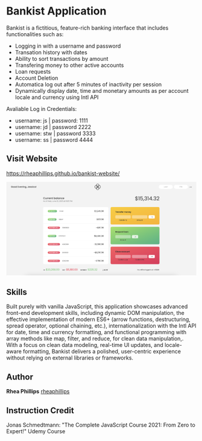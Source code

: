 # Bankist Application

Bankist is a fictitious, feature-rich banking interface that includes functionalities such as:

- Logging in with a username and password
- Transation history with dates
- Ability to sort transactions by amount
- Transfering money to other active accounts
- Loan requests
- Account Deletion
- Automatica log out after 5 minutes of inactivity per session
- Dynamically display date, time and monetary amounts as per account locale and currency using Intl API

Avaliable Log in Credentials:
- username: js | password: 1111
- username: jd | password 2222
- username: stw | password 3333
- username: ss | password 4444

## Visit Website

https://rheaphillips.github.io/bankist-website/

![demo2](./image.png)

## Skills

Built purely with vanilla JavaScript, this application showcases advanced front-end development skills, including dynamic DOM manipulation, the effective implementation of modern ES6+ (arrow functions, destructuring, spread operator, optional chaining, etc.), internationalization with the Intl API for date, time and currency formatting, and functional programming with array methods like map, filter, and reduce, for clean data manipulation,. With a focus on clean data modeling, real-time UI updates, and locale-aware formatting, Bankist delivers a polished, user-centric experience without relying on external libraries or frameworks.

## Author

**Rhea Phillips**
[rheaphillips](https://github.com/rheaphillips)

## Instruction Credit

Jonas Schmedtmann: "The Complete JavaScript Course 2021: From Zero to Expert!" Udemy Course
